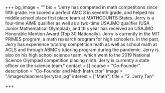 +++
bg_image = ""
bio = "Jerry has competed in math competitions since fifth grade. He scored a perfect AMC 8 in seventh grade, and helped his middle school place first place team at MATHCOUNTS States. Jerry is a four-time AIME qualifier as well as a two-time USAJMO qualifier (USA Junior Mathematical Olympiad), and this year has received an USAJMO Honorable Mention Award (Top 30 Nationally). Jerry is currently in the MIT PRIMES program, a math research program for high schoolers. In the past, Jerry has experience tutoring competition math as well as school math at ACLS and through ABMC’s tutoring program during the pandemic. Jerry is also on his high school science team, which went to the 2019 National Science Olympiad competition placing ninth. Jerry is currently a state officer on the science team."
contact = []
course = "Co-Founder"
description = "Co-Founder and Math Instructor"
image = "/images/teachers/jerrytan.jpg"
interest = ["Math"]
title = "2. Jerry Tan"

+++
